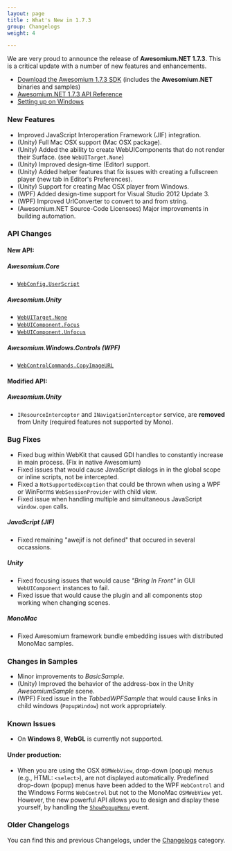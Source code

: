 ```yaml
---
layout: page
title : What's New in 1.7.3
group: Changelogs
weight: 4

---
```


We are very proud to announce the release of **Awesomium.NET 1.7.3**. This is a critical update with a number of new features and enhancements.

* [Download the Awesomium 1.7.3 SDK](http://www.awesomium.com/download) (includes the **Awesomium.NET** binaries and samples)
* [Awesomium.NET 1.7.3 API Reference](http://docs.awesomium.net)
* [Setting up on Windows](http://wiki.awesomium.net/getting-started/setting-up-on-windows.html)


### New Features

* Improved JavaScript Interoperation Framework (JIF) integration.
* (Unity) Full Mac OSX support (Mac OSX package).
* (Unity) Added the ability to create WebUIComponents that do not render their Surface. (see `WebUITarget.None`)
* (Unity) Improved design-time (Editor) support.
* (Unity) Added helper features that fix issues with creating a fullscreen player (new tab in Editor's Preferences).
* (Unity) Support for creating Mac OSX player from Windows.
* (WPF) Added design-time support for Visual Studio 2012 Update 3.
* (WPF) Improved UrlConverter to convert to and from string.
* (Awesomium.NET Source-Code Licensees) Major improvements in building automation.


### API Changes


#### New API:

##### *Awesomium.Core*

* [`WebConfig.UserScript`](http://docs.awesomium.net/?tc=T_Awesomium_Core_WebConfig_UserScript)

##### *Awesomium.Unity*

* [`WebUITarget.None`](http://docs.awesomium.net/unity/?tc=T_Awesomium_Unity_WebUITarget)
* [`WebUIComponent.Focus`](http://docs.awesomium.net/unity/?tc=M_Awesomium_Unity_WebUIComponent_Focus)
* [`WebUIComponent.Unfocus`](http://docs.awesomium.net/unity/?tc=M_Awesomium_Unity_WebUIComponent_Unfocus)

##### *Awesomium.Windows.Controls* (WPF)

* [`WebControlCommands.CopyImageURL`](http://docs.awesomium.net/?tc=P_Awesomium_Windows_Controls_WebControlCommands_CopyImageURL)


#### Modified API:

##### *Awesomium.Unity*

* `IResourceInterceptor` and `INavigationInterceptor` service, are **removed** from Unity (required features not supported by Mono).


### Bug Fixes

* Fixed bug within WebKit that caused GDI handles to constantly increase in main process. (Fix in native Awesomium)
* Fixed issues that would cause JavaScript dialogs in in the global scope or inline scripts, not be intercepted.
* Fixed a `NotSupportedException` that could be thrown when using a WPF or WinForms `WebSessionProvider` with child view.
* Fixed issue when handling multiple and simultaneous JavaScript `window.open` calls.

##### JavaScript (JIF)

* Fixed remaining "awejif is not defined" that occured in several occassions.

##### Unity

* Fixed focusing issues that would cause *"Bring In Front"* in GUI `WebUIComponent` instances to fail.
* Fixed issue that would cause the plugin and all components stop working when changing scenes.

##### MonoMac

* Fixed Awesomium framework bundle embedding issues with distributed MonoMac samples.


### Changes in Samples

* Minor improvements to *BasicSample*.
* (Unity) Improved the behavior of the address-box in the Unity *AwesomiumSample* scene.
* (WPF) Fixed issue in the *TabbedWPFSample* that would cause links in child windows (`PopupWindow`) not work appropriately.


### Known Issues

* On **Windows 8**, **WebGL** is currently not supported.


#### Under production:

* When you are using the OSX `OSMWebView`, drop-down (popup) menus (e.g., HTML: `<select>`), are not displayed automatically. Predefined drop-down (popup) menus have been added to the WPF `WebControl` and the Windows Forms `WebControl` but not to the MonoMac `OSMWebView` yet. However, the new powerful API allows you to design and display these yourself, by handling the [`ShowPopupMenu`](http://docs.awesomium.net/?tc=E_Awesomium_Core_IWebView_ShowPopupMenu) event.


### Older Changelogs

You can find this and previous Changelogs, under the [Changelogs](http://wiki.awesomium.net/changelogs/) category.
